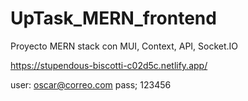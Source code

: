 # UpTask_MERN_frontend
Proyecto MERN stack con MUI, Context, API, Socket.IO

https://stupendous-biscotti-c02d5c.netlify.app/

user: oscar@correo.com 
pass; 123456

